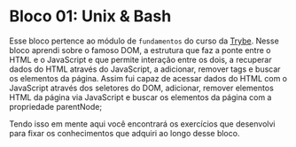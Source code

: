 # Bloco 01: Unix & Bash

Esse bloco pertence ao módulo de `fundamentos` do curso da [Trybe](https://www.betrybe.com/). Nesse bloco aprendi sobre o famoso DOM, a estrutura que faz a ponte entre o HTML e o JavaScript e que permite interação entre os dois, a recuperar dados do HTML através do JavaScript, a adicionar, remover tags e buscar os elementos da página. Assim fui capaz de acessar dados do HTML com o JavaScript através dos seletores do DOM, adicionar, remover elementos HTML da página via JavaScript e buscar os elementos da página com a propriedade parentNode;

Tendo isso em mente aqui você encontrará os exercícios que desenvolvi para fixar os conhecimentos que adquiri ao longo desse bloco.